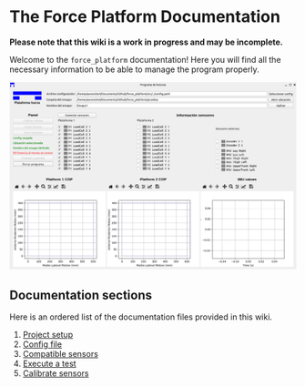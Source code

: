 # The Force Platform Documentation

**Please note that this wiki is a work in progress and may be incomplete.**

Welcome to the `force_platform` documentation! Here you will find all the necessary information to be able to manage the program properly.

![Main GUI](../images/main_gui.png)

## Documentation sections

Here is an ordered list of the documentation files provided in this wiki.

1. [Project setup](setup/project.md)
2. [Config file](setup/config_file.md)
3. [Compatible sensors](setup/sensors.md)
4. [Execute a test](features/general_test.md)
5. [Calibrate sensors](calibration_test.md)